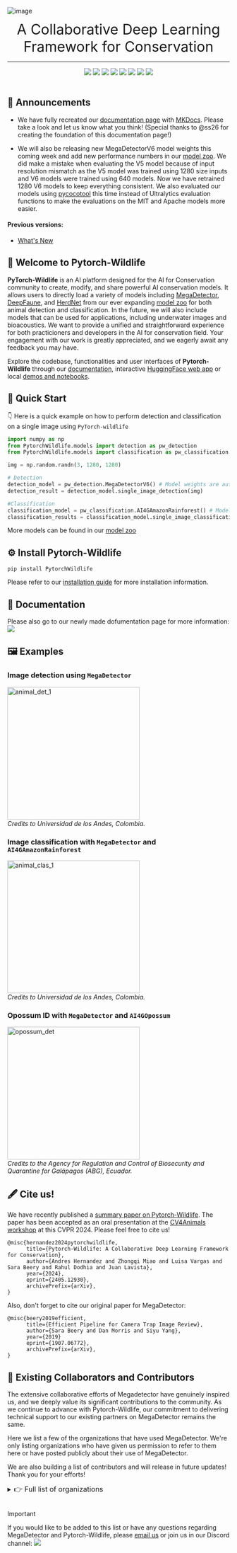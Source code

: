 ![image](https://zenodo.org/records/15376499/files/Pytorch_Banner_transparentbk.png)

<div align="center"> 
<font size="6"> A Collaborative Deep Learning Framework for Conservation </font>
<br>
<hr>
<a href="https://pypi.org/project/PytorchWildlife"><img src="https://img.shields.io/pypi/v/PytorchWildlife?color=limegreen" /></a> 
<a href="https://pypi.org/project/PytorchWildlife"><img src="https://static.pepy.tech/badge/pytorchwildlife" /></a> 
<a href="https://pypi.org/project/PytorchWildlife"><img src="https://img.shields.io/pypi/pyversions/PytorchWildlife" /></a> 
<a href="https://huggingface.co/spaces/ai-for-good-lab/pytorch-wildlife"><img src="https://img.shields.io/badge/%F0%9F%A4%97%20Hugging%20Face-Demo-blue" /></a>
<a href="https://colab.research.google.com/drive/1rjqHrTMzEHkMualr4vB55dQWCsCKMNXi?usp=sharing"><img src="https://img.shields.io/badge/Colab-Demo-blue?logo=GoogleColab" /></a>
<!-- <a href="https://colab.research.google.com/drive/16-OjFVQ6nopuP-gfqofYBBY00oIgbcr1?usp=sharing"><img src="https://img.shields.io/badge/Colab-Video detection-blue?logo=GoogleColab" /></a> -->
<a href="https://github.com/microsoft/CameraTraps/blob/main/LICENSE"><img src="https://img.shields.io/pypi/l/PytorchWildlife" /></a>
<a href="https://discord.gg/TeEVxzaYtm"><img src="https://img.shields.io/badge/any_text-Join_us!-blue?logo=discord&label=Discord" /></a>
<a href="https://microsoft.github.io/CameraTraps/"><img src="https://img.shields.io/badge/Docs-526CFE?logo=MaterialForMkDocs&logoColor=white" /></a>
<br><br>
</div>



## 📣 Announcements

- We have fully recreated our [documentation page](https://microsoft.github.io/CameraTraps/) with [MKDocs](https://squidfunk.github.io/mkdocs-material/). Please take a look and let us know what you think! (Special thanks to @ss26 for creating the foundation of this documentation page!)  

- We will also be releasing new MegaDetectorV6 model weights this coming week and add new performance numbers in our [model zoo](https://microsoft.github.io/CameraTraps/model_zoo/megadetector/). We did make a mistake when evaluating the V5 model because of input resolution mismatch as the V5 model was trained using 1280 size inputs and V6 models were trained using 640 models. Now we have retrained 1280 V6 models to keep everything consistent. We also evaluated our models using [pycocotool](https://pypi.org/project/pycocotools/) this time instead of Ultralytics evaluation functions to make the evaluations on the MIT and Apache models more easier. 

#### Previous versions:
- [What's New](https://microsoft.github.io/CameraTraps/releases/release_notes/)


## 👋 Welcome to Pytorch-Wildlife

**PyTorch-Wildlife** is an AI platform designed for the AI for Conservation community to create, modify, and share powerful AI conservation models. It allows users to directly load a variety of models including [MegaDetector](https://microsoft.github.io/CameraTraps/megadetector/), [DeepFaune](https://microsoft.github.io/CameraTraps/megadetector/), and [HerdNet](https://github.com/Alexandre-Delplanque/HerdNet) from our ever expanding [model zoo](https://microsoft.github.io/CameraTraps/model_zoo/megadetector/) for both animal detection and classification. In the future, we will also include models that can be used for applications, including underwater images and bioacoustics. We want to provide a unified and straightforward experience for both practicioners and developers in the AI for conservation field. Your engagement with our work is greatly appreciated, and we eagerly await any feedback you may have.

Explore the codebase, functionalities and user interfaces of **Pytorch-Wildlife** through our [documentation](https://microsoft.github.io/CameraTraps/), interactive [HuggingFace web app](https://huggingface.co/spaces/AndresHdzC/pytorch-wildlife) or local [demos and notebooks](./demo). 

## 🚀 Quick Start

👇 Here is a quick example on how to perform detection and classification on a single image using `PyTorch-wildlife`
```python
import numpy as np
from PytorchWildlife.models import detection as pw_detection
from PytorchWildlife.models import classification as pw_classification

img = np.random.randn(3, 1280, 1280)

# Detection
detection_model = pw_detection.MegaDetectorV6() # Model weights are automatically downloaded.
detection_result = detection_model.single_image_detection(img)

#Classification
classification_model = pw_classification.AI4GAmazonRainforest() # Model weights are automatically downloaded.
classification_results = classification_model.single_image_classification(img)
```
More models can be found in our [model zoo](https://microsoft.github.io/CameraTraps/model_zoo/megadetector/)

## ⚙️ Install Pytorch-Wildlife
```
pip install PytorchWildlife
```
Please refer to our [installation guide](https://microsoft.github.io/CameraTraps/installation/) for more installation information.

## 📃 Documentation
Please also go to our newly made dofumentation page for more information: [![](https://img.shields.io/badge/Docs-526CFE?logo=MaterialForMkDocs&logoColor=white)](https://microsoft.github.io/CameraTraps/)

## 🖼️ Examples

### Image detection using `MegaDetector`
<img src="https://zenodo.org/records/15376499/files/animal_det_1.JPG" alt="animal_det_1" width="300"/><br>
*Credits to Universidad de los Andes, Colombia.*

### Image classification with `MegaDetector` and `AI4GAmazonRainforest`
<img src="https://zenodo.org/records/15376499/files/animal_clas_1.png" alt="animal_clas_1" width="300"/><br>
*Credits to Universidad de los Andes, Colombia.*

### Opossum ID with `MegaDetector` and `AI4GOpossum`
<img src="https://zenodo.org/records/15376499/files/opossum_det.png" alt="opossum_det" width="300"/><br>
*Credits to the Agency for Regulation and Control of Biosecurity and Quarantine for Galápagos (ABG), Ecuador.*


## :fountain_pen: Cite us!
We have recently published a [summary paper on Pytorch-Wildlife](https://arxiv.org/abs/2405.12930). The paper has been accepted as an oral presentation at the [CV4Animals workshop](https://www.cv4animals.com/) at this CVPR 2024. Please feel free to cite us!

```
@misc{hernandez2024pytorchwildlife,
      title={Pytorch-Wildlife: A Collaborative Deep Learning Framework for Conservation}, 
      author={Andres Hernandez and Zhongqi Miao and Luisa Vargas and Sara Beery and Rahul Dodhia and Juan Lavista},
      year={2024},
      eprint={2405.12930},
      archivePrefix={arXiv},
}
```

Also, don't forget to cite our original paper for MegaDetector: 

```
@misc{beery2019efficient,
      title={Efficient Pipeline for Camera Trap Image Review},
      author={Sara Beery and Dan Morris and Siyu Yang},
      year={2019}
      eprint={1907.06772},
      archivePrefix={arXiv},
}
```

## 🤝 Existing Collaborators and Contributors

The extensive collaborative efforts of Megadetector have genuinely inspired us, and we deeply value its significant contributions to the community. As we continue to advance with Pytorch-Wildlife, our commitment to delivering technical support to our existing partners on MegaDetector remains the same.

Here we list a few of the organizations that have used MegaDetector. We're only listing organizations who have given us permission to refer to them here or have posted publicly about their use of MegaDetector.

We are also building a list of contributors and will release in future updates! Thank you for your efforts!

<details>
<summary><font size="3">👉 Full list of organizations</font></summary>

<ul>
  <li>(Newly Added) <a href="https://www.terroiko.fr/">TerrOïko</a> (<a href="https://www.terroiko.fr/ocapi">OCAPI platform</a>)</li>
  <li><a href="http://azdeq.gov/">Arizona Department of Environmental Quality</a></li>
  <li><a href="https://blackbirdenv.com/">Blackbird Environmental</a></li>
  <li><a href="https://camelotproject.org/">Camelot</a></li>
  <li><a href="https://cpawsnab.org/">Canadian Parks and Wilderness Society (CPAWS) Northern Alberta Chapter</a></li>
  <li><a href="https://conservationxlabs.com/">Conservation X Labs</a></li>
  <li><a href="https://www.czu.cz/en">Czech University of Life Sciences Prague</a></li>
  <li><a href="https://www.consult-ecologic.com/">EcoLogic Consultants Ltd.</a></li>
  <li><a href="http://www.ebd.csic.es/inicio">Estación Biológica de Doñana</a></li>
  <li><a href="https://idfg.idaho.gov/">Idaho Department of Fish and Game</a></li>
  <li><a href="https://www.islandconservation.org/">Island Conservation</a></li>
  <li><a href="https://carnivorecoexistence.info/myall-lakes-dingo-project/">Myall Lakes Dingo Project</a></li>
  <li><a href="https://pnptc.org/">Point No Point Treaty Council</a></li>
  <li><a href="https://www.ramat-hanadiv.org.il/en/">Ramat Hanadiv Nature Park</a></li>
  <li><a href="https://spea.pt/en/">SPEA (Portuguese Society for the Study of Birds)</a></li>
  <li><a href="https://www.synthetaic.com/">Synthetaic</a></li>
  <li><a href="https://taronga.org.au/">Taronga Conservation Society</a></li>
  <li><a href="https://www.nature.org/en-us/about-us/where-we-work/united-states/wyoming/">The Nature Conservancy in Wyoming</a></li>
  <li><a href="https://wildeyeconservation.org/trap-tagger-about/">TrapTagger</a></li>
  <li><a href="https://www.upperyellowstone.org/">Upper Yellowstone Watershed Group</a></li>
  <li><a href="http://www.acmelab.ca/">Applied Conservation Macro Ecology Lab</a>, University of Victoria</li>
  <li><a href="https://www.pc.gc.ca/en/pn-np/ab/banff/nature/conservation">Banff National Park Resource Conservation</a>, <a href="https://www.pc.gc.ca/en/pn-np/ab/banff/nature/conservation">Parks Canada</a></li>
  <li><a href="https://blumsteinlab.eeb.ucla.edu/">Blumstein Lab</a>, UCLA</li>
  <li><a href="https://bri.sulross.edu/">Borderlands Research Institute</a>, Sul Ross State University</li>
  <li><a href="https://www.nps.gov/care/index.htm">Capitol Reef National Park</a> / Utah Valley University</li>
  <li><a href="https://www.amnh.org/research/center-for-biodiversity-conservation">Center for Biodiversity and Conservation</a>, American Museum of Natural History</li>
  <li><a href="https://www.unsw.edu.au/research/">Centre for Ecosystem Science</a>, UNSW Sydney</li>
  <li><a href="https://crossculturalecology.net/">Cross-Cultural Ecology Lab</a>, Macquarie University</li>
  <li><a href="https://hub.dccatcount.org/">DC Cat Count</a>, led by the Humane Rescue Alliance</li>
  <li><a href="https://www.uidaho.edu/cnr/departments/fish-and-wildlife-sciences">Department of Fish and Wildlife Sciences</a>, University of Idaho</li>
  <li><a href="https://wec.ifas.ufl.edu/">Department of Wildlife Ecology and Conservation</a>, University of Florida</li>
  <li><a href="https://www.researchgate.net/lab/Fernanda-Michalski-Lab-4">Ecology and Conservation of Amazonian Vertebrates Research Group</a>, Federal University of Amapá</li>
  <li><a href="https://www.rspb.org.uk/our-work/conservation/projects/scientific-support-for-the-gola-forest-programme/">Gola Forest Programme</a>, Royal Society for the Protection of Birds (RSPB)</li>
  <li><a href="https://wildliferesearch.co.uk/group-1">Graeme Shannon's Research Group</a>, Bangor University</li>
  <li><a href="https://hamaarag.org.il/">Hamaarag</a>, The Steinhardt Museum of Natural History, Tel Aviv University</li>
  <li><a href="https://isfort.uqo.ca/">Institut des Science de la Forêt Tempérée (ISFORT)</a>, Université du Québec en Outaouais</li>
  <li><a href="https://bhlab.in/about">Lab of Dr. Bilal Habib</a>, the Wildlife Institute of India</li>
  <li><a href="https://labs.wsu.edu/dthornton/">Mammal Spatial Ecology and Conservation Lab</a>, Washington State University</li>
  <li><a href="http://mcloughlinlab.ca/lab/">McLoughlin Lab in Population Ecology</a>, University of Saskatchewan</li>
  <li><a href="https://www.fws.gov/about/region/southwest">National Wildlife Refuge System, Southwest Region</a>, U.S. Fish & Wildlife Service</li>
  <li><a href="https://nationalzoo.si.edu/news/restoring-americas-prairie">Northern Great Plains Program</a>, Smithsonian</li>
  <li><a href="https://depts.washington.edu/sefsqel/">Quantitative Ecology Lab</a>, University of Washington</li>
  <li><a href="https://www.nps.gov/samo/index.htm">Santa Monica Mountains Recreation Area</a>, National Park Service</li>
  <li><a href="https://www.zoo.org/seattlecarnivores">Seattle Urban Carnivore Project</a>, Woodland Park Zoo</li>
  <li><a href="https://www.icmbio.gov.br/parnaserradosorgaos/">Serra dos Órgãos National Park</a>, ICMBio</li>
  <li><a href="https://emammal.si.edu/snapshot-usa">Snapshot USA</a>, Smithsonian</li>
  <li><a href="https://wildlife.forestry.ubc.ca/">Wildlife Coexistence Lab</a>, University of British Columbia</li>
  <li><a href="https://www.dfw.state.or.us/wildlife/research/index.asp">Wildlife Research</a>, Oregon Department of Fish and Wildlife</li>
  <li><a href="https://www.michigan.gov/dnr/about/contact/wildlife">Wildlife Division</a>, Michigan Department of Natural Resources</li>
  <li>Department of Ecology, TU Berlin</li>
  <li>Ghost Cat Analytics</li>
  <li>Protected Areas Unit, Canadian Wildlife Service</li>
  <li><a href="https://www.utas.edu.au/natural-sciences">School of Natural Sciences</a>, University of Tasmania (<a href="https://www.utas.edu.au/about/news-and-stories/articles/2022/1204-innovative-camera-network-keeps-close-eye-on-tassie-wildlife">story</a>)</li>
  <li><a href="https://www.fws.gov/refuge/kenai">Kenai National Wildlife Refuge</a>, U.S. Fish & Wildlife Service (<a href="https://www.peninsulaclarion.com/sports/refuge-notebook-new-technology-increases-efficiency-of-refuge-cameras/">story</a>)</li>
  <li><a href="https://www.australianwildlife.org/">Australian Wildlife Conservancy</a> (<a href="https://www.australianwildlife.org/cutting-edge-technology-delivering-efficiency-gains-in-conservation/">blog</a>, <a href="https://www.australianwildlife.org/efficiency-gains-at-the-cutting-edge-of-technology/">blog</a>)</li>
  <li><a href="https://felidaefund.org/">Felidae Conservation Fund</a> (<a href="https://wildepod.org/">WildePod platform</a>) (<a href="https://abhaykashyap.com/blog/ai-powered-camera-trap-image-annotation-system/">blog post</a>)</li>
  <li><a href="https://www.abmi.ca/home.html">Alberta Biodiversity Monitoring Institute (ABMI)</a> (<a href="https://www.wildtrax.ca/">WildTrax platform</a>) (<a href="https://wildcams.ca/blog/the-abmi-visits-the-zoo/">blog post</a>)</li>
  <li><a href="http://en.shanshui.org/">Shan Shui Conservation Center</a> (<a href="https://mp.weixin.qq.com/s/iOIQF3ckj0-rEG4yJgerYw?fbclid=IwAR0alwiWbe3udIcFvqqwm7y5qgr9hZpjr871FZIa-ErGUukZ7yJ3ZhgCevs">blog post</a>) (<a href="https://mp-weixin-qq-com.translate.goog/s/iOIQF3ckj0-rEG4yJgerYw?fbclid=IwAR0alwiWbe3udIcFvqqwm7y5qgr9hZpjr871FZIa-ErGUukZ7yJ3ZhgCevs&_x_tr_sl=auto&_x_tr_tl=en&_x_tr_hl=en&_x_tr_pto=wapp">translated blog post</a>)</li>
  <li><a href="http://www.irconservancy.org/">Irvine Ranch Conservancy</a> (<a href="https://www.ocregister.com/2022/03/30/ai-software-is-helping-researchers-focus-on-learning-about-ocs-wild-animals/">story</a>)</li>
  <li><a href="https://wildlifeprotectionsolutions.org/">Wildlife Protection Solutions</a> (<a href="https://customers.microsoft.com/en-us/story/1384184517929343083-wildlife-protection-solutions-nonprofit-ai-for-earth">story</a>, <a href="https://www.enterpriseai.news/2023/02/20/ai-helps-wildlife-protection-solutions-safeguard-endangered-species/">story</a>)</li>
  <li><a href="https://roadecology.ucdavis.edu/">Road Ecology Center</a>, University of California, Davis (<a href="https://wildlifeobserver.net/">Wildlife Observer Network platform</a>)</li>
  <li><a href="https://www.nature.org/en-us/about-us/where-we-work/united-states/california/">The Nature Conservancy in California</a> (<a href="https://github.com/tnc-ca-geo/animl-frontend">Animl platform</a>)</li>
  <li><a href="https://science.sandiegozoo.org/">San Diego Zoo Wildlife Alliance</a> (<a href="https://github.com/conservationtechlab/animl">Animl R package</a>)</li>
</ul>

</details><br>


>[!IMPORTANT]
>If you would like to be added to this list or have any questions regarding MegaDetector and Pytorch-Wildlife, please [email us](zhongqimiao@microsoft.com) or join us in our Discord channel: [![](https://img.shields.io/badge/any_text-Join_us!-blue?logo=discord&label=PytorchWildife)](https://discord.gg/TeEVxzaYtm)

